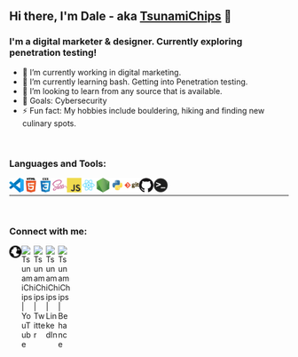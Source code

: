 ## Hi there, I'm Dale - aka [TsunamiChips][website] 👋

### I'm a digital marketer & designer. Currently exploring penetration testing!
- 🔭 I’m currently working in digital marketing.
- 🌱 I’m currently learning bash. Getting into Penetration testing.
- 👯 I’m looking to learn from any source that is available.
- 🥅 Goals: Cybersecurity
- ⚡ Fun fact: My hobbies include bouldering, hiking and finding new culinary spots.

<br>

### Languages and Tools:

<img align="left" alt="Visual Studio Code" width="26px" src="https://raw.githubusercontent.com/github/explore/80688e429a7d4ef2fca1e82350fe8e3517d3494d/topics/visual-studio-code/visual-studio-code.png"/>
<img align="left" alt="HTML5" width="26px" src="https://raw.githubusercontent.com/github/explore/80688e429a7d4ef2fca1e82350fe8e3517d3494d/topics/html/html.png"/>
<img align="left" alt="CSS3" width="26px" src="https://raw.githubusercontent.com/github/explore/80688e429a7d4ef2fca1e82350fe8e3517d3494d/topics/css/css.png" />
<img align="left" alt="Sass" width="26px" src="https://raw.githubusercontent.com/github/explore/80688e429a7d4ef2fca1e82350fe8e3517d3494d/topics/sass/sass.png" />
<img align="left" alt="JavaScript" width="26px" src="https://raw.githubusercontent.com/github/explore/80688e429a7d4ef2fca1e82350fe8e3517d3494d/topics/javascript/javascript.png" />
<img align="left" alt="React" width="26px" src="https://raw.githubusercontent.com/github/explore/80688e429a7d4ef2fca1e82350fe8e3517d3494d/topics/react/react.png" />
<img align="left" alt="Node.js" width="26px" src="https://raw.githubusercontent.com/github/explore/80688e429a7d4ef2fca1e82350fe8e3517d3494d/topics/nodejs/nodejs.png" />
<img align="left" alt="Node.js" width="26px" src="https://raw.githubusercontent.com/github/explore/e94815998e4e0713912fed477a1f346ec04c3da2/topics/python/python.png" />
<img align="left" alt="Git" width="26px" src="https://raw.githubusercontent.com/github/explore/80688e429a7d4ef2fca1e82350fe8e3517d3494d/topics/git/git.png" />
<img align="left" alt="GitHub" width="26px" src="https://raw.githubusercontent.com/github/explore/78df643247d429f6cc873026c0622819ad797942/topics/github/github.png" />
<img align="left" alt="HTML5" width="26px" src="https://raw.githubusercontent.com/github/explore/80688e429a7d4ef2fca1e82350fe8e3517d3494d/topics/terminal/terminal.png" />

<br />

---

<br />

### Connect with me:

[<img align="left" alt="TsunamiChips" width="22px" src="https://raw.githubusercontent.com/iconic/open-iconic/master/svg/globe.svg" />][website]
[<img align="left" alt="TsunamiChips | YouTube" width="22px" src="https://cdn.jsdelivr.net/npm/simple-icons@v3/icons/youtube.svg" />][youtube]
[<img align="left" alt="TsunamiChips | Twitter" width="22px" src="https://cdn.jsdelivr.net/npm/simple-icons@v3/icons/twitter.svg" />][twitter]
[<img align="left" alt="TsunamiChips | LinkedIn" width="22px" src="https://cdn.jsdelivr.net/npm/simple-icons@v3/icons/linkedin.svg" />][linkedin]
[<img align="left" alt="TsunamiChips | Behance" width="22px" src="https://cdn.jsdelivr.net/npm/simple-icons@v3/icons/behance.svg" />][behance]

<br />

[website]: https://dalebadenhorst.co.za/
[twitter]: https://twitter.com/tsunamichips
[youtube]: https://www.youtube.com/channel/UCa2c7Om6uPLOEPLtkB69G3Q?view_as=subscriber
[linkedin]: https://www.linkedin.com/in/dale-badenhorst/
[behance]: https://www.behance.net/tsunamichips
